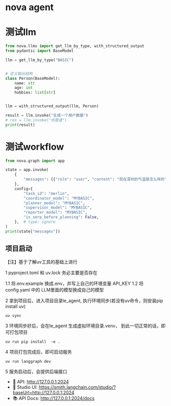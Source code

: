 # nova agent

# 测试llm

```python
from nova.llms import get_llm_by_type, with_structured_output
from pydantic import BaseModel

llm = get_llm_by_type("BASIC")


# 定义输出结构
class Person(BaseModel):
    name: str
    age: int
    hobbies: list[str]


llm = with_structured_output(llm, Person)

result = llm.invoke("生成一个用户数据")
# res = llm.invoke("你是谁")
print(result)
```

# 测试workflow
```python
from nova.graph import app

state = app.invoke(
    {
        "messages": [{"role": "user", "content": "现在深圳的气温是怎么样的"}],
    },
    config={
        "task_id": "merlin",
        "coordinator_model": "MYBASIC",
        "planner_model": "MYBASIC",
        "supervisor_model": "MYBASIC",
        "reporter_model": "MYBASIC",
        "is_serp_before_planning": False,
    },  # type: ignore
)
print(state["messages"])
```



## 项目启动

【注】基于了解uv工具的基础上进行

1 pyproject.toml 和 uv.lock 务必主要是否存在

1.1 将.env.example 换成.env，并写上自己的环境变量 API_KEY
1.2 将 config.yaml 中的 LLM里面的模型换成自己的模型

2 拿到项目后，进入项目目录le_agent, 执行环境同步(若没有uv命令，则安装pip install uv)
```shell
uv sync 
```
3 环境同步好后，会在le_agent 生成虚拟环境目录.venv， 到此一切正常的话，即可打包项目
```shell
uv run pip install  -e .
```

4 项目打包完成后，即可启动服务
``` shell
uv run langgraph dev
```

5 服务启动后，会提供后端接口
- 🚀 API: http://127.0.0.1:2024
- 🎨 Studio UI: https://smith.langchain.com/studio/?baseUrl=http://127.0.0.1:2024
- 📚 API Docs: http://127.0.0.1:2024/docs
